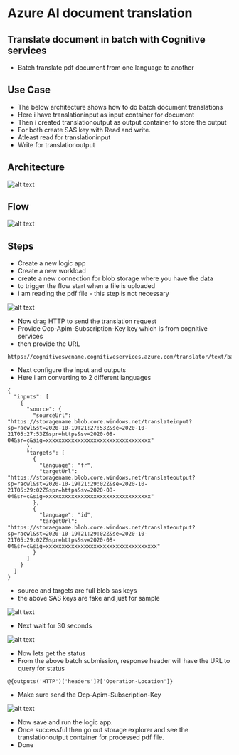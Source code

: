 # Azure AI document translation

## Translate document in batch with Cognitive services

- Batch translate pdf document from one language to another

## Use Case

- The below architecture shows how to do batch document translations
- Here i have translationinput as input container for document
- Then i created translationoutput as output container to store the output
- For both create SAS key with Read and write.
- Atleast read for translationinput
- Write for translationoutput

## Architecture

![alt text](https://github.com/balakreshnan/Samples2021/blob/main/AzureAI/images/documenttranslation.jpg "Service Health")

## Flow

![alt text](https://github.com/balakreshnan/Samples2021/blob/main/DocumentTranslation/images/doctrans1.jpg "Service Health")

## Steps

- Create a new logic app
- Create a new workload
- create a new connection for blob storage where you have the data
- to trigger the flow start when a file is uploaded
- i am reading the pdf file - this step is not necessary

![alt text](https://github.com/balakreshnan/Samples2021/blob/main/DocumentTranslation/images/doctrans2.jpg "Service Health")

- Now drag HTTP to send the translation request
- Provide Ocp-Apim-Subscription-Key key which is from cognitive services
- then provide the URL

```
https://cognitivesvcname.cognitiveservices.azure.com/translator/text/batch/v1.0/batches
```

- Next configure the input and outputs
- Here i am converting to 2 different languages

```
{
  "inputs": [
    {
      "source": {
        "sourceUrl": "https://storagename.blob.core.windows.net/translateinput?sp=racwl&st=2020-10-19T21:27:53Z&se=2020-10-21T05:27:53Z&spr=https&sv=2020-08-04&sr=c&sig=xxxxxxxxxxxxxxxxxxxxxxxxxxxxxxxxx"
      },
      "targets": [
        {
          "language": "fr",
          "targetUrl": "https://storagename.blob.core.windows.net/translateoutput?sp=racwl&st=2020-10-19T21:29:02Z&se=2020-10-21T05:29:02Z&spr=https&sv=2020-08-04&sr=c&sig=xxxxxxxxxxxxxxxxxxxxxxxxxxxxxxxxx"
        },
        {
          "language": "id",
          "targetUrl": "https://storaegname.blob.core.windows.net/translateoutput?sp=racwl&st=2020-10-19T21:29:02Z&se=2020-10-21T05:29:02Z&spr=https&sv=2020-08-04&sr=c&sig=xxxxxxxxxxxxxxxxxxxxxxxxxxxxxxxxxxx"
        }
      ]
    }
  ]
}
```

- source and targets are full blob sas keys
- the above SAS keys are fake and just for sample

![alt text](https://github.com/balakreshnan/Samples2021/blob/main/DocumentTranslation/images/doctrans3.jpg "Service Health")

- Next wait for 30 seconds

![alt text](https://github.com/balakreshnan/Samples2021/blob/main/DocumentTranslation/images/doctrans4.jpg "Service Health")

- Now lets get the status
- From the above batch submission, response header will have the URL to query for status

```
@{outputs('HTTP')['headers']?['Operation-Location']}
```

- Make sure send the Ocp-Apim-Subscription-Key

![alt text](https://github.com/balakreshnan/Samples2021/blob/main/DocumentTranslation/images/doctrans5.jpg "Service Health")

- Now save and run the logic app.
- Once successful then go out storage explorer and see the translationoutput container for processed pdf file.
- Done